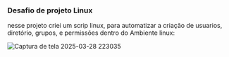 ### Desafio de projeto Linux

nesse projeto criei um scrip linux, para automatizar a criação de usuarios, diretório, grupos, e permissões dentro do Ambiente linux:


![Captura de tela 2025-03-28 223035](https://github.com/user-attachments/assets/8d5a38ab-38db-4868-8373-00318efae026)
